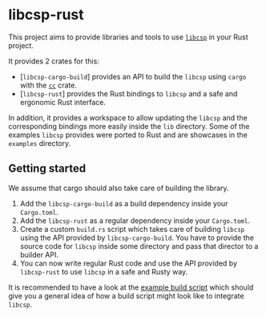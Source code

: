 libcsp-rust
=========

This project aims to provide libraries and tools to use
[`libcsp`](https://github.com/libcsp/libcsp) in your Rust project.

It provides 2 crates for this:

- [`libcsp-cargo-build`] provides an API to build the `libcsp` using `cargo` with the
  [`cc`](https://docs.rs/cc/latest/cc/) crate.
- [`libcsp-rust`] provides the Rust bindings to `libcsp` and a safe and ergonomic Rust interface.

In addition, it provides a workspace to allow updating the `libcsp` and the corresponding bindings 
more easily inside the `lib` directory. Some of the examples `libcsp` provides were ported to Rust
and are showcases in the `examples` directory.

## Getting started

We assume that cargo should also take care of building the library.

1. Add the `libcsp-cargo-build` as a build dependency inside your `Cargo.toml`.
2. Add the `libcsp-rust` as a regular dependency inside your `Cargo.toml`.
3. Create a custom `build.rs` script which takes care of building `libcsp` using the API
   provided by `libcsp-cargo-build`. You have to provide the source code for `libcsp` inside some
   directory and pass that director to a builder API.
4. You can now write regular Rust code and use the API provided by `libcsp-rust` to use `libcsp`
   in a safe and Rusty way.

It is recommended to have a look at the [example build script]() which should give you a general
idea of how a build script might look like to integrate `libcsp`.
